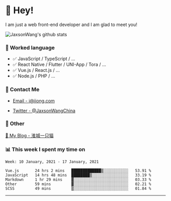 # 👋 Hey!

I am just a web front-end developer and I am glad to meet you!

![JaxsonWang's github stats](https://github-readme-stats.vercel.app/api?username=JaxsonWang&&show_icons=true&&title_color=1abc9c&&icon_color=1abc9c)


### 📝 Worked language

- ✅ JavaScript / TypeScript / ...
- ✅ React Native / Flutter / UNI-App / Tora / ...
- ✅ Vue.js / React.js / ...
- ✅ Node.js / PHP / ...

### 📮 Contact Me

- [Email - i@iiong.com](mailto:i@iiong.com)

- [Twitter - @JaxsonWangChina](https://twitter.com/JaxsonWangChina)

### 🤪 Other

[📌 My Blog - 淮城一只猫](https://iiong.com)

### 📊 This week I spent my time on

<!--START_SECTION:waka-->
```text
Week: 10 January, 2021 - 17 January, 2021

Vue.js       24 hrs 2 mins   █████████████▒░░░░░░░░░░░   53.91 % 
JavaScript   14 hrs 48 mins  ████████▒░░░░░░░░░░░░░░░░   33.19 % 
Markdown     1 hr 29 mins    ▓░░░░░░░░░░░░░░░░░░░░░░░░   03.33 % 
Other        59 mins         ▓░░░░░░░░░░░░░░░░░░░░░░░░   02.21 % 
SCSS         49 mins         ▒░░░░░░░░░░░░░░░░░░░░░░░░   01.84 % 
```
<!--END_SECTION:waka-->

---
